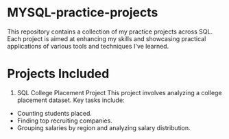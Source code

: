 # MYSQL-practice-projects
This repository contains a collection of my practice projects across SQL. Each project is aimed at enhancing my skills and showcasing practical applications of various tools and techniques I've learned.

# Projects Included
1. SQL College Placement Project
This project involves analyzing a college placement dataset. Key tasks include:
- Counting students placed.
- Finding top recruiting companies.
- Grouping salaries by region and analyzing salary distribution.

